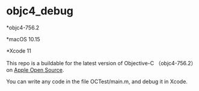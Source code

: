 
# objc4_debug

*objc4-756.2

*macOS 10.15

*Xcode 11

This repo is a buildable for the latest version of Objective-C （objc4-756.2）on [Apple Open Source](https://opensource.apple.com/tarballs/objc4/).

You can write any code in the file OCTest/main.m, and debug it in Xcode.

